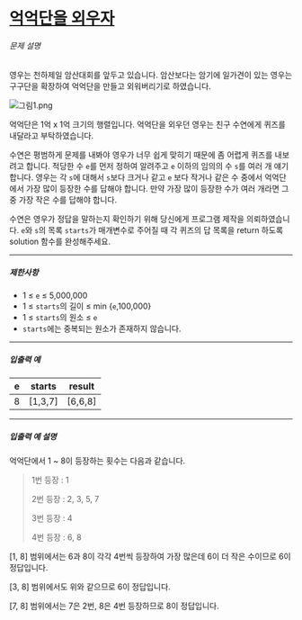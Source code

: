 # [억억단을 외우자](https://school.programmers.co.kr/learn/courses/30/lessons/138475)


###### 문제 설명


영우는 천하제일 암산대회를 앞두고 있습니다. 암산보다는 암기에 일가견이 있는 영우는 구구단을 확장하여 억억단을 만들고 외워버리기로 하였습니다.  

![그림1.png](https://grepp-programmers.s3.ap-northeast-2.amazonaws.com/files/production/cc875dfd-d9d5-4594-8c3c-06e7e1ba9e22/%EA%B7%B8%EB%A6%BC1.png)  

억억단은 1억 x 1억 크기의 행렬입니다. 억억단을 외우던 영우는 친구 수연에게 퀴즈를 내달라고 부탁하였습니다.  

수연은 평범하게 문제를 내봐야 영우가 너무 쉽게 맞히기 때문에 좀 어렵게 퀴즈를 내보려고 합니다. 적당한 수 `e`를 먼저 정하여 알려주고 `e` 이하의 임의의 수 `s`를 여러 개 얘기합니다. 영우는 각 `s`에 대해서 `s`보다 크거나 같고 `e` 보다 작거나 같은 수 중에서 억억단에서 가장 많이 등장한 수를 답해야 합니다. 만약 가장 많이 등장한 수가 여러 개라면 그 중 가장 작은 수를 답해야 합니다.  

수연은 영우가 정답을 말하는지 확인하기 위해 당신에게 프로그램 제작을 의뢰하였습니다. `e`와 `s`의 목록 `starts`가 매개변수로 주어질 때 각 퀴즈의 답 목록을 return 하도록 solution 함수를 완성해주세요.




---


##### 제한사항


* 1 ≤ `e` ≤ 5,000,000
* 1 ≤ `starts`의 길이 ≤ min {`e`,100,000}
* 1 ≤ `starts`의 원소 ≤ `e`
* `starts`에는 중복되는 원소가 존재하지 않습니다.




---


##### 입출력 예




| e | starts | result |
| --- | --- | --- |
| 8 | \[1,3,7] | \[6,6,8] |




---


##### 입출력 예 설명


억억단에서 1 \~ 8이 등장하는 횟수는 다음과 같습니다.



> 1번 등장 : 1  
> 
> 2번 등장 : 2, 3, 5, 7  
> 
> 3번 등장 : 4  
> 
> 4번 등장 : 6, 8


\[1, 8] 범위에서는 6과 8이 각각 4번씩 등장하여 가장 많은데 6이 더 작은 수이므로 6이 정답입니다.  

\[3, 8] 범위에서도 위와 같으므로 6이 정답입니다.  

\[7, 8] 범위에서는 7은 2번, 8은 4번 등장하므로 8이 정답입니다.



